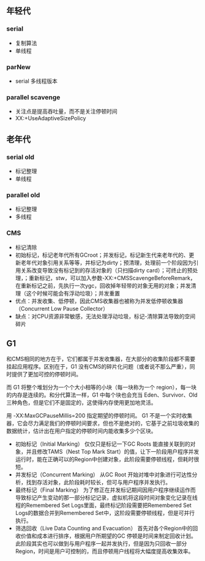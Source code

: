 ## 年轻代
### serial 
- 复制算法
- 单线程
### parNew
- serial 多线程版本
### parallel scavenge
- 关注点是提高吞吐量，而不是关注停顿时间
- XX:+UseAdaptiveSizePolicy
## 老年代
### serial old
- 标记整理
- 单线程
### parallel old
- 标记整理
- 多线程
### CMS
- 标记清除
- 初始标记，标记老年代所有GCroot；并发标记，标记新生代来老年代的、更新老年代对象引用关系等等，并标记为dirty；预清理，处理前一个阶段因为引用关系改变导致没有标记到的存活对象的（只扫描dirty card）；可终止的预处理，；重新标记，stw，可以加入参数-XX:+CMSScavengeBeforeRemark，在重新标记之前，先执行一次ygc，回收掉年轻带的对象无用的对象；并发清理（这个时候可能会有浮动垃圾）；并发重置
- 优点：并发收集、低停顿，因此CMS收集器也被称为并发低停顿收集器（Concurrent Low Pause Collector）
- 缺点：对CPU资源非常敏感，无法处理浮动垃圾，标记-清除算法导致的空间碎片

## G1
和CMS相同的地方在于，它们都属于并发收集器，在大部分的收集阶段都不需要挂起应用程序。区别在于，G1 没有CMS的碎片化问题（或者说不那么严重），同时提供了更加可控的停顿时间。

而 G1 将整个堆划分为一个个大小相等的小块（每一块称为一个 region），每一块的内存是连续的。和分代算法一样，G1 中每个块也会充当 Eden、Survivor、Old 三种角色，但是它们不是固定的，这使得内存使用更加地灵活。

用 -XX:MaxGCPauseMillis=200 指定期望的停顿时间。 G1 不是一个实时收集器，它会尽力满足我们的停顿时间要求，但也不是绝对的，它基于之前垃圾收集的数据统计，估计出在用户指定的停顿时间内能收集多少个区块。

- 初始标记（Initial Marking） 仅仅只是标记一下GC Roots 能直接关联到的对象，并且修改TAMS（Nest Top Mark Start）的值，让下一阶段用户程序并发运行时，能在正确可以的Region中创建对象，此阶段需要停顿线程，但耗时很短。
- 并发标记（Concurrent Marking） 从GC Root 开始对堆中对象进行可达性分析，找到存活对象，此阶段耗时较长，但可与用户程序并发执行。
- 最终标记（Final Marking） 为了修正在并发标记期间因用户程序继续运作而导致标记产生变动的那一部分标记记录，虚拟机将这段时间对象变化记录在线程的Remembered Set Logs里面，最终标记阶段需要把Remembered Set Logs的数据合并到Remembered Set中，这阶段需要停顿线程，但是可并行执行。
- 筛选回收（Live Data Counting and Evacuation） 首先对各个Region中的回收价值和成本进行排序，根据用户所期望的GC 停顿是时间来制定回收计划。此阶段其实也可以做到与用户程序一起并发执行，但是因为只回收一部分Region，时间是用户可控制的，而且停顿用户线程将大幅度提高收集效率。